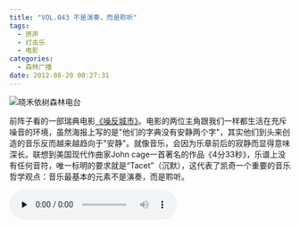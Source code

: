```yaml
---
title: "VOL.043 不是演奏，而是聆听"
tags:
  - 原声
  - 打击乐
  - 电影
categories:
  - 森林广播
date: 2012-08-20 00:27:31
---
```


![晓禾依树森林电台](../../../images/radiocover/radio_43.jpg) 

前阵子看的一部瑞典电影[《噪反城市》](http://movie.douban.com/subject/3212318/ "噪反城市 Sound of Noise")。电影的两位主角跟我们一样都生活在充斥噪音的环境，虽然海报上写的是"他们的字典没有安静两个字"，其实他们到头来创造的音乐反而越来越趋向于"安静"。就像音乐，会因为乐章前后的寂静而显得意味深长。联想到美国现代作曲家John cage一首著名的作品《4分33秒》，乐谱上没有任何音符，唯一标明的要求就是“Tacet”（沉默），这代表了凯奇一个重要的音乐哲学观点：音乐最基本的元素不是演奏，而是聆听。   

<audio id="audio" controls="" preload="none">
  <source id="mp3" src="http://www.coletree.com/radio/coletree_radio_043.mp3">
</audio>